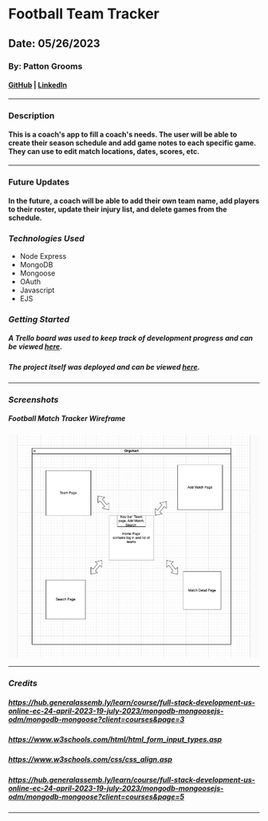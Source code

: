 # Football Team Tracker

## Date: 05/26/2023

### By: Patton Grooms

#### [GitHub](https://github.com/pattongrooms) | [LinkedIn](https://www.linkedin.com/in/patton-grooms/)

---

### Description

#### This is a coach's app to fill a coach's needs. The user will be able to create their season schedule and add game notes to each specific game. They can use to edit match locations, dates, scores, etc.

---

### Future Updates

#### In the future, a coach will be able to add their own team name, add players to their roster, update their injury list, and delete games from the schedule.

### **_Technologies Used_**

- Node Express
- MongoDB
- Mongoose
- OAuth
- Javascript
- EJS

### **_Getting Started_**

##### A Trello board was used to keep track of development progress and can be viewed [here](https://trello.com/b/l9M0eZN8/football-team-tracker).

##### The project itself was deployed and can be viewed [here]().

---

### **_Screenshots_**

##### Football Match Tracker Wireframe

![WireFrame](match-tracker/public/images/Wireframe.png)

---

### **_Credits_**

##### https://hub.generalassemb.ly/learn/course/full-stack-development-us-online-ec-24-april-2023-19-july-2023/mongodb-mongoosejs-odm/mongodb-mongoose?client=courses&page=3

##### https://www.w3schools.com/html/html_form_input_types.asp

##### https://www.w3schools.com/css/css_align.asp

##### https://hub.generalassemb.ly/learn/course/full-stack-development-us-online-ec-24-april-2023-19-july-2023/mongodb-mongoosejs-odm/mongodb-mongoose?client=courses&page=5

---
